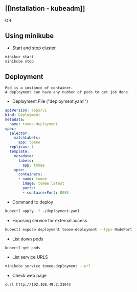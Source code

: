 

## [[Installation - kubeadm]]

OR

## Using minikube

* Start and stop cluster
```bash
minikue start
minikube stop
```

## Deployment

	Pod is a instance of container.
	A deployment can have any number of pods to get job done.

* Deployment File ("deployment.yaml")

```yaml
apiVersion: apps/v1
kind: Deployment
metadata:
  name: tomee-deployment
spec:
  selector:
    matchLabels:
      app: tomee
  replicas: 1
  template:
    metadata:
      labels:
        app: tomee
    spec:
      containers:
      - name: tomee
        image: tomee:latest
        ports:
        - containerPort: 8080
```

* Command to deploy
```bash
kubectl apply -f ./deployment.yaml
```

* Exposing service for external access

```bash        
kubectl expose deployment tomee-deployment --type NodePort
```
* List down pods

```bash
kubectl get pods
```

* List service URLS
```bash
minikube service tomee-deployment --url
```

* Check web page
```bash
curl http://192.168.49.2:31043
```




